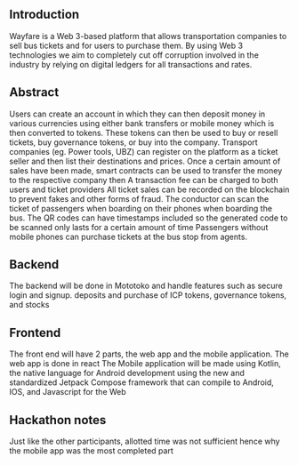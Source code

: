 ## Introduction
Wayfare is a Web 3-based platform that allows transportation companies to sell bus tickets and for users to purchase them. By using Web 3 technologies we aim to completely cut off corruption involved in the industry by relying on digital ledgers for all transactions and rates.

## Abstract
Users can create an account in which they can then deposit money in various currencies using either bank transfers or mobile money which is then converted to tokens. These tokens can then be used to buy or resell tickets, buy governance tokens, or buy into the company. 
Transport companies (eg. Power tools, UBZ) can register on the platform as a ticket seller and then list their destinations and prices.
Once a certain amount of sales have been made, smart contracts can be used to transfer the money to the respective company then
A transaction fee can be charged to both users and ticket providers
All ticket sales can be recorded on the blockchain to prevent fakes and other forms of fraud. The conductor can scan the ticket of passengers when boarding on their phones when boarding the bus. The QR codes can have timestamps included so the generated code to be scanned only lasts for a certain amount of time
Passengers without mobile phones can purchase tickets at the bus stop from agents.

## Backend
The backend will be done in Mototoko and handle features such as secure login and signup. deposits and purchase of ICP tokens, governance tokens, and stocks

## Frontend
The front end will have 2 parts, the web app and the mobile application.
The web app is done in react 
The Mobile application will be made using Kotlin, the native language for Android development using the new and standardized Jetpack Compose framework that can compile to Android, IOS, and Javascript for the Web

## Hackathon notes
Just like the other participants, allotted time was not sufficient hence why the mobile app was the most completed part






